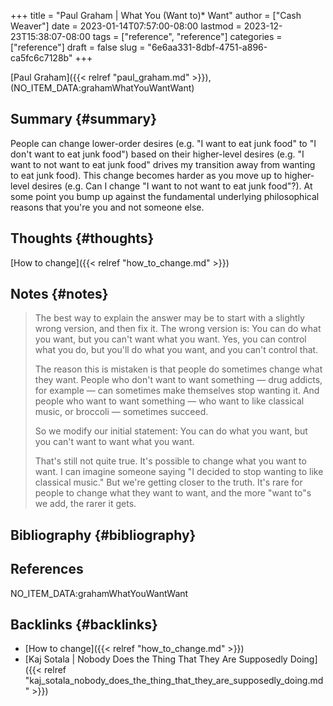 +++
title = "Paul Graham | What You (Want to)* Want"
author = ["Cash Weaver"]
date = 2023-01-14T07:57:00-08:00
lastmod = 2023-12-23T15:38:07-08:00
tags = ["reference", "reference"]
categories = ["reference"]
draft = false
slug = "6e6aa331-8dbf-4751-a896-ca5fc6c7128b"
+++

[Paul Graham]({{< relref "paul_graham.md" >}}), (NO_ITEM_DATA:grahamWhatYouWantWant)


## Summary {#summary}

People can change lower-order desires (e.g. "I want to eat junk food" to "I don't want to eat junk food") based on their higher-level desires (e.g. "I want to not want to eat junk food" drives my transition away from wanting to eat junk food). This change becomes harder as you move up to higher-level desires (e.g. Can I change "I want to not want to eat junk food"?). At some point you bump up against the fundamental underlying philosophical reasons that you're you and not someone else.


## Thoughts {#thoughts}

[How to change]({{< relref "how_to_change.md" >}})


## Notes {#notes}

> The best way to explain the answer may be to start with a slightly wrong version, and then fix it. The wrong version is: You can do what you want, but you can't want what you want. Yes, you can control what you do, but you'll do what you want, and you can't control that.
>
> The reason this is mistaken is that people do sometimes change what they want. People who don't want to want something — drug addicts, for example — can sometimes make themselves stop wanting it. And people who want to want something — who want to like classical music, or broccoli — sometimes succeed.
>
> So we modify our initial statement: You can do what you want, but you can't want to want what you want.
>
> That's still not quite true. It's possible to change what you want to want. I can imagine someone saying "I decided to stop wanting to like classical music." But we're getting closer to the truth. It's rare for people to change what they want to want, and the more "want to"s we add, the rarer it gets.


## Bibliography {#bibliography}

## References

<style>.csl-entry{text-indent: -1.5em; margin-left: 1.5em;}</style><div class="csl-bib-body">
  <div class="csl-entry">NO_ITEM_DATA:grahamWhatYouWantWant</div>
</div>



## Backlinks {#backlinks}

-   [How to change]({{< relref "how_to_change.md" >}})
-   [Kaj Sotala | Nobody Does the Thing That They Are Supposedly Doing]({{< relref "kaj_sotala_nobody_does_the_thing_that_they_are_supposedly_doing.md" >}})
